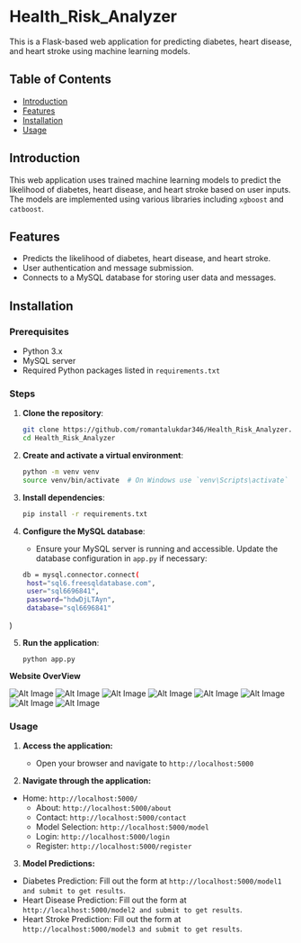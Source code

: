 # Health_Risk_Analyzer

This is a Flask-based web application for predicting diabetes, heart disease, and heart stroke using machine learning models.

## Table of Contents

- [Introduction](#introduction)
- [Features](#features)
- [Installation](#installation)
- [Usage](#usage)

## Introduction

This web application uses trained machine learning models to predict the likelihood of diabetes, heart disease, and heart stroke based on user inputs. The models are implemented using various libraries including `xgboost` and `catboost`.

## Features

- Predicts the likelihood of diabetes, heart disease, and heart stroke.
- User authentication and message submission.
- Connects to a MySQL database for storing user data and messages.

## Installation

### Prerequisites

- Python 3.x
- MySQL server
- Required Python packages listed in `requirements.txt`

### Steps

1. **Clone the repository**:
   ```sh
   git clone https://github.com/romantalukdar346/Health_Risk_Analyzer.git
   cd Health_Risk_Analyzer
   
2. **Create and activate a virtual environment**:
   ```sh
   python -m venv venv
   source venv/bin/activate  # On Windows use `venv\Scripts\activate`

3. **Install dependencies**:
   ```sh
   pip install -r requirements.txt

4. **Configure the MySQL database**:
   
   - Ensure your MySQL server is running and accessible. Update the database configuration in `app.py` if necessary:
   ```sh
   db = mysql.connector.connect(
    host="sql6.freesqldatabase.com",
    user="sql6696841",
    password="hdwDjLTAyn",
    database="sql6696841"
)


5. **Run the application**:
   
   `python app.py`

**Website OverView**

![Alt Image](https://github.com/romantalukdar346/Health_Risk_Analyzer/blob/main/Image/Picture1.png)
![Alt Image](https://github.com/romantalukdar346/Health_Risk_Analyzer/blob/main/Image/Picture2.png)
![Alt Image](https://github.com/romantalukdar346/Health_Risk_Analyzer/blob/main/Image/Picture3.png)
![Alt Image](https://github.com/romantalukdar346/Health_Risk_Analyzer/blob/main/Image/Picture4.png)
![Alt Image](https://github.com/romantalukdar346/Health_Risk_Analyzer/blob/main/Image/Picture5.png)
![Alt Image](https://github.com/romantalukdar346/Health_Risk_Analyzer/blob/main/Image/Picture6.png)
![Alt Image](https://github.com/romantalukdar346/Health_Risk_Analyzer/blob/main/Image/Picture7.png)
![Alt Image](https://github.com/romantalukdar346/Health_Risk_Analyzer/blob/main/Image/Picture8.png)


### Usage
1. **Access the application:**
   - Open your browser and navigate to `http://localhost:5000`

2. **Navigate through the application:**

- Home: `http://localhost:5000/`
   - About: `http://localhost:5000/about`
   - Contact: `http://localhost:5000/contact`
   - Model Selection: `http://localhost:5000/model`
   - Login: `http://localhost:5000/login`
   - Register: `http://localhost:5000/register`

3. **Model Predictions:**

  - Diabetes Prediction: Fill out the form at `http://localhost:5000/model1 and submit to get results`.
  - Heart Disease Prediction: Fill out the form at `http://localhost:5000/model2 and submit to get results`.
  - Heart Stroke Prediction: Fill out the form at `http://localhost:5000/model3 and submit to get results`.



